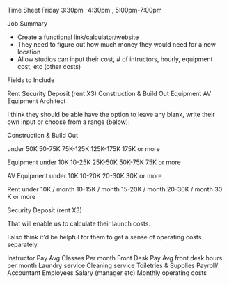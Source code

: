 Time Sheet
Friday 3:30pm -4:30pm , 5:00pm-7:00pm


Job Summary
- Create a functional link/calculator/website
- They need to figure out how much money they would need for a new location
- Allow studios can input their cost, # of intructors, hourly, equipment cost, etc (other costs)



Fields to Include

Rent
Security Deposit (rent X3) 
Construction & Build Out
Equipment
AV Equipment
Architect  

I think they should be able have the option to leave any blank, write their own input or choose from a range (below):

Construction & Build Out

under 50K
50-75K 
75K-125K 
125K-175K
175K or more

Equipment
under 10K
10-25K
25K-50K
50K-75K
75K or more

AV Equipment
under 10K
10-20K 
20-30K
30K or more

Rent
under 10K / month
10-15K / month
15-20K / month
20-30K / month
30 K or more

Security Deposit (rent X3) 

That will enable us to calculate their launch costs. 

I also think it'd be helpful for them to get a sense of operating costs separately. 


Instructor Pay 
Avg Classes Per month
Front Desk Pay 
Avg front desk hours per month 
Laundry service
Cleaning service
Toiletries & Supplies
Payroll/ Accountant
Employees Salary (manager etc)
Monthly operating costs